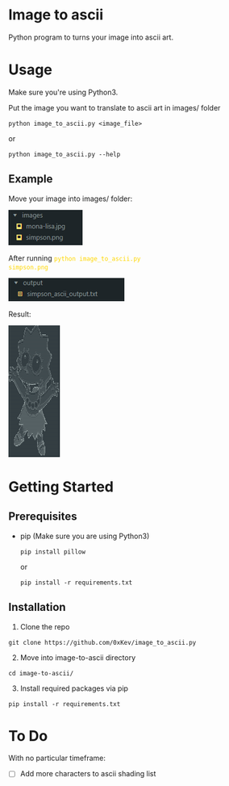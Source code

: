 # Image to ascii #
Python program to turns your image into ascii art.

# Usage #

Make sure you're using Python3.

Put the image you want to translate to ascii art in images/ folder


```
python image_to_ascii.py <image_file>
```
or
```
python image_to_ascii.py --help
```
## Example ##

Move your image into images/ folder:

![Input Folder](screenshots\input-folder.png?raw=true "Images Folder")

After running <code style="color: gold">python image_to_ascii.py simpson.png</code>


![Output Folder](screenshots\output-folder.png?raw=true "Output Folder")

Result:

![Result Image](screenshots\result.png?raw=true "ascii-art")

# Getting Started #

## Prerequisites ##

- pip (Make sure you are using Python3)
    ```
    pip install pillow
    ```
    or
    ```
    pip install -r requirements.txt
    ```

## Installation ##
1. Clone the repo
```
git clone https://github.com/0xKev/image_to_ascii.py
```
2. Move into image-to-ascii directory
```
cd image-to-ascii/
```
3. Install required packages via pip
```
pip install -r requirements.txt
```

# To Do #
With no particular timeframe:
- [ ] Add more characters to ascii shading list

